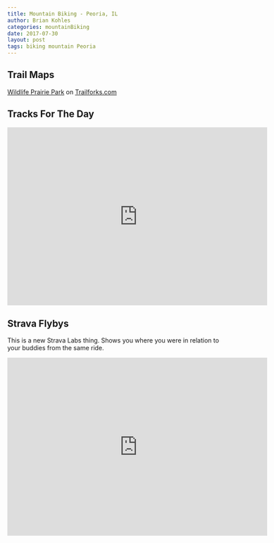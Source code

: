 ```yaml
---
title: Mountain Biking - Peoria, IL
author: Brian Kohles
categories: mountainBiking
date: 2017-07-30
layout: post
tags: biking mountain Peoria
---
```




## Trail Maps
<!-- TRAILFORKS WIDGET START -->
<div class="TrailforksWidgetMap" data-w="600px" data-h="400px" data-rid="17105" data-maptype="trailforks" data-trailstyle="difficulty" data-controls="1" data-list="0" data-dml="1" data-layers="trail,labels,poi,directory,region" data-z="" data-lat="" data-lon=""></div>
<a href="https://www.trailforks.com/region/wildlife-prairie-park-17105/">Wildlife Prairie Park</a> on <a href="https://www.trailforks.com/">Trailforks.com</a>

<script type="text/javascript">
var script = document.createElement("script"); script.setAttribute("src", "https://es.pinkbike.org/ttl-86400/sprt/j/trailforks/widget.js"); document.getElementsByTagName("head")[0].appendChild(script); var widgetCheck = false;
</script>
<!-- TRAILFORKS WIDGET END -->

## Tracks For The Day
<iframe height='405' width='590' frameborder='0' allowtransparency='true' scrolling='no' src='https://www.strava.com/activities/1109661912/embed/2fc8777a2d92d7ebb8aa7a4af0d7ad70b91c4a32'></iframe>

## Strava Flybys
This is a new Strava Labs thing. Shows you where you were in relation to your buddies from the same ride.
<iframe height='405' width='590' frameborder='0' allowtransparency='true' scrolling='no' src='http://labs.strava.com/flyby/viewer/#1111405050?c=dp0xjqee&z=F&t=1PVxZR&a=-rE-Qp-fPUJ6rj1Cz209Qg'></iframe>


